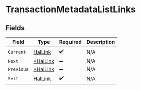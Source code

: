 # TransactionMetadataListLinks


## Fields

| Field                                      | Type                                       | Required                                   | Description                                |
| ------------------------------------------ | ------------------------------------------ | ------------------------------------------ | ------------------------------------------ |
| `Current`                                  | [HalLink](../../models/shared/hallink.md)  | :heavy_check_mark:                         | N/A                                        |
| `Next`                                     | [*HalLink](../../models/shared/hallink.md) | :heavy_minus_sign:                         | N/A                                        |
| `Previous`                                 | [*HalLink](../../models/shared/hallink.md) | :heavy_minus_sign:                         | N/A                                        |
| `Self`                                     | [HalLink](../../models/shared/hallink.md)  | :heavy_check_mark:                         | N/A                                        |